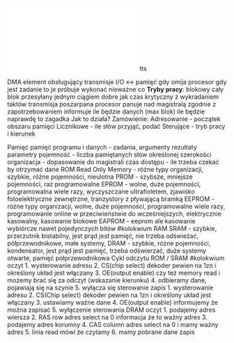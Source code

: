 ![](/Notatki/Semestr%204/Podstawy%20techniki%20mikroprocesorowej%201/Wykłady/Wykład%204/PTM-wyk-4.pdf)
tts

DMA
	element obsługujący transmisje I/O <-> pamięć
	gdy omija procesor
	gdy jest zadanie to je próbuje wykonać nieważne co
	**Tryby pracy**:
		blokowy
			cały blok przesyłany jednym ciągiem
			dobre jak czas krytyczny
		z wykradaniem taktów
			transmisja poszarpana
			procesor panuje nad magistralą
		zgodnie z zapotrzebowaniem
			informuje ile będzie danych (max blok)
			ile będzie naprawdę to zagadka
	Jak to działa?
		Zamówienie:
			Adresowanie - początek obszaru pamięci
			Licznikowe - ile słów przyjąć, podać
			Sterujące - tryb pracy i kierunek


Pamięć
	pamięć programu i danych - zadania, argumenty rezultaty
	parametry
		pojemność - liczba pamiętanych słów określonej szerokości
		organizacja - dopasowanie do magistrali
		czas dostępu - ile trzeba czekać by otrzymać dane
	ROM
		Read Only Memory - różne typy organizacji, szybkie, różne pojemności, nieulotna
		PROM - szybsze, mniejsze pojemności, raz programowalne
		EPROM - wolne, duże pojemności, programowalna wiele razy, wyczyszczane ultrafioletem, zjawisko fotoelektryczne zewnętrzne, tranzystory z pływającą bramką
		EEPROM - różne typy organizacji, wolne, duże pojemności, programowalne wiele razy, programowanie online w przeciwieństwie do wcześniejszych, elektrycznie kasowalny, kasowanie blokowe
		EAPROM - eeprom ale kasowanie wybiórcze nawet pojedynczych bitów #kolokwium 
	RAM
		SRAM - szybkie, przerzutnik bistabilny, jest prąd jest pamięć, nie trzeba odświeżać, półprzewodnikowe, małe systemy, 
		DRAM - szybkie, różne pojemności, kondensator, jest prąd jest pamięć, trzeba odświerzać, duże systemy otwarte, pamięć półprzewodnikowa
	Cykl odczytu ROM / SRAM
		#kolokwium 
		oczyt
		1. wysterowanie adresu
		2. CS(chip select) dekoder pewien na 1zn i określony układ jest włączany
		3. OE(output enable) czy też memory read i możemy brać się za odczyt (wskazanie kierunku) 
		4. odbieramy dane, pojawiają się na szynie
		5. wyłącza się sterowanie
		zapis
		1. wysterowanie adresu
		2. CS(Chip select) dekoder pewien na 1zn i określony układ jest włączany
		3. ustawiamy ważne dane
		4. OE(output enable) informujemy że można zapisać
		5. wyłączenie sterowania
	DRAM
		oczyt
		1. podajemy adres wiersza
		2. RAS row adres select na 0 informacja że to ważny adres
		3. podajemy adres korumny
		4. CAS column adres select na 0 i mamy ważny adres
		5. linia read mówi że czytamy
		6. mamy pobrane dane
		zapis
